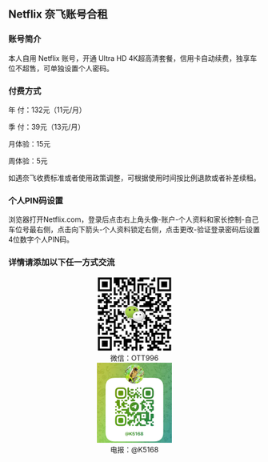 ## Netflix 奈飞账号合租

### 账号简介

本人自用 Netflix 账号，开通 Ultra HD 4K超高清套餐，信用卡自动续费，独享车位不超售，可单独设置个人密码。

### 付费方式

年  付：132元（11元/月）

季  付：39元（13元/月）

月体验：15元

周体验：5元

如遇奈飞收费标准或者使用政策调整，可根据使用时间按比例退款或者补差续租。

### 个人PIN码设置

浏览器打开Netflix.com，登录后点击右上角头像-账户-个人资料和家长控制-自己车位号最右侧，点击向下箭头-个人资料锁定右侧，点击更改-验证登录密码后设置4位数字个人PIN码。

### 详情请添加以下任一方式交流

<center><img src="/IMG/wx.jpg?raw=true" alt="wx" width="150"/></center><center>微信：OTT996</center>

<center><img src="/IMG/tg.jpg?raw=true" alt="tg" width="150" /></center><center>电报：@K5168</center>
